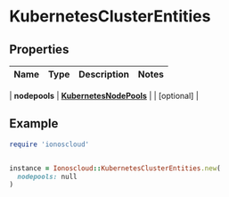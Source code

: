 # KubernetesClusterEntities

## Properties

| Name | Type | Description | Notes |
| ---- | ---- | ----------- | ----- |

| **nodepools** | [**KubernetesNodePools**](KubernetesNodePools.md) |  | [optional] |

## Example

```ruby
require 'ionoscloud'


instance = Ionoscloud::KubernetesClusterEntities.new(
  nodepools: null
)
```

